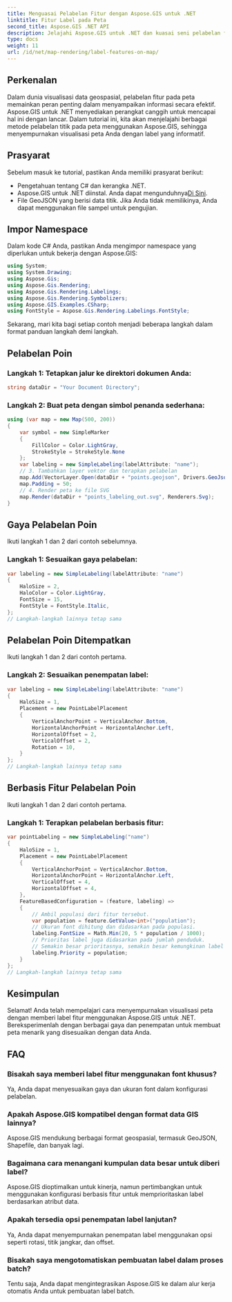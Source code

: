 ```yaml
---
title: Menguasai Pelabelan Fitur dengan Aspose.GIS untuk .NET
linktitle: Fitur Label pada Peta
second_title: Aspose.GIS .NET API
description: Jelajahi Aspose.GIS untuk .NET dan kuasai seni pelabelan fitur pada peta. Tingkatkan visualisasi geospasial Anda dengan mudah. #Asumsikan #GIS
type: docs
weight: 11
url: /id/net/map-rendering/label-features-on-map/
---
```

## Perkenalan
Dalam dunia visualisasi data geospasial, pelabelan fitur pada peta memainkan peran penting dalam menyampaikan informasi secara efektif. Aspose.GIS untuk .NET menyediakan perangkat canggih untuk mencapai hal ini dengan lancar. Dalam tutorial ini, kita akan menjelajahi berbagai metode pelabelan titik pada peta menggunakan Aspose.GIS, sehingga menyempurnakan visualisasi peta Anda dengan label yang informatif.
## Prasyarat
Sebelum masuk ke tutorial, pastikan Anda memiliki prasyarat berikut:
- Pengetahuan tentang C# dan kerangka .NET.
-  Aspose.GIS untuk .NET diinstal. Anda dapat mengunduhnya[Di Sini](https://releases.aspose.com/gis/net/).
- File GeoJSON yang berisi data titik. Jika Anda tidak memilikinya, Anda dapat menggunakan file sampel untuk pengujian.
## Impor Namespace
Dalam kode C# Anda, pastikan Anda mengimpor namespace yang diperlukan untuk bekerja dengan Aspose.GIS:
```csharp
using System;
using System.Drawing;
using Aspose.Gis;
using Aspose.Gis.Rendering;
using Aspose.Gis.Rendering.Labelings;
using Aspose.Gis.Rendering.Symbolizers;
using Aspose.GIS.Examples.CSharp;
using FontStyle = Aspose.Gis.Rendering.Labelings.FontStyle;
```
Sekarang, mari kita bagi setiap contoh menjadi beberapa langkah dalam format panduan langkah demi langkah.
##  Pelabelan Poin

### Langkah 1: Tetapkan jalur ke direktori dokumen Anda:
```csharp
string dataDir = "Your Document Directory";
```
### Langkah 2: Buat peta dengan simbol penanda sederhana:
```csharp
using (var map = new Map(500, 200))
{
    var symbol = new SimpleMarker
    {
        FillColor = Color.LightGray,
        StrokeStyle = StrokeStyle.None
    };
    var labeling = new SimpleLabeling(labelAttribute: "name");
    // 3. Tambahkan layer vektor dan terapkan pelabelan
    map.Add(VectorLayer.Open(dataDir + "points.geojson", Drivers.GeoJson), symbol, labeling);
    map.Padding = 50;
    // 4. Render peta ke file SVG
    map.Render(dataDir + "points_labeling_out.svg", Renderers.Svg);
}
```
## Gaya Pelabelan Poin

Ikuti langkah 1 dan 2 dari contoh sebelumnya.

### Langkah 1: Sesuaikan gaya pelabelan:
```csharp
var labeling = new SimpleLabeling(labelAttribute: "name")
{
    HaloSize = 2,
    HaloColor = Color.LightGray,
    FontSize = 15,
    FontStyle = FontStyle.Italic,
};
// Langkah-langkah lainnya tetap sama
```
## Pelabelan Poin Ditempatkan

Ikuti langkah 1 dan 2 dari contoh pertama.
### Langkah 2: Sesuaikan penempatan label:
```csharp
var labeling = new SimpleLabeling(labelAttribute: "name")
{
    HaloSize = 1,
    Placement = new PointLabelPlacement
    {
        VerticalAnchorPoint = VerticalAnchor.Bottom,
        HorizontalAnchorPoint = HorizontalAnchor.Left,
        HorizontalOffset = 2,
        VerticalOffset = 2,
        Rotation = 10,
    }
};
// Langkah-langkah lainnya tetap sama
```
## Berbasis Fitur Pelabelan Poin

Ikuti langkah 1 dan 2 dari contoh pertama.

### Langkah 1: Terapkan pelabelan berbasis fitur:
```csharp
var pointLabeling = new SimpleLabeling("name")
{
    HaloSize = 1,
    Placement = new PointLabelPlacement
    {
        VerticalAnchorPoint = VerticalAnchor.Bottom,
        HorizontalAnchorPoint = HorizontalAnchor.Left,
        VerticalOffset = 4,
        HorizontalOffset = 4,
    },
    FeatureBasedConfiguration = (feature, labeling) =>
    {
        // Ambil populasi dari fitur tersebut.
        var population = feature.GetValue<int>("population");
        // Ukuran font dihitung dan didasarkan pada populasi.
        labeling.FontSize = Math.Min(20, 5 * population / 1000);
        // Prioritas label juga didasarkan pada jumlah penduduk.
        // Semakin besar prioritasnya, semakin besar kemungkinan label muncul pada gambar keluaran.
        labeling.Priority = population;
    }
};
// Langkah-langkah lainnya tetap sama
```
## Kesimpulan
Selamat! Anda telah mempelajari cara menyempurnakan visualisasi peta dengan memberi label fitur menggunakan Aspose.GIS untuk .NET. Bereksperimenlah dengan berbagai gaya dan penempatan untuk membuat peta menarik yang disesuaikan dengan data Anda.
## FAQ
### Bisakah saya memberi label fitur menggunakan font khusus?
Ya, Anda dapat menyesuaikan gaya dan ukuran font dalam konfigurasi pelabelan.
### Apakah Aspose.GIS kompatibel dengan format data GIS lainnya?
Aspose.GIS mendukung berbagai format geospasial, termasuk GeoJSON, Shapefile, dan banyak lagi.
### Bagaimana cara menangani kumpulan data besar untuk diberi label?
Aspose.GIS dioptimalkan untuk kinerja, namun pertimbangkan untuk menggunakan konfigurasi berbasis fitur untuk memprioritaskan label berdasarkan atribut data.
### Apakah tersedia opsi penempatan label lanjutan?
Ya, Anda dapat menyempurnakan penempatan label menggunakan opsi seperti rotasi, titik jangkar, dan offset.
### Bisakah saya mengotomatiskan pembuatan label dalam proses batch?
Tentu saja, Anda dapat mengintegrasikan Aspose.GIS ke dalam alur kerja otomatis Anda untuk pembuatan label batch.